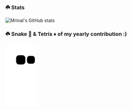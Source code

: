 
### ☘️ Stats 
![Mrinal's GitHub stats](https://github-readme-stats.vercel.app/api?username=gomrinal&show_icons=true&theme=merko)

### ☘️ Snake 🐍 & Tetris ♦️ of my yearly contribution :)
![snake gif](https://github.com/gomrinal/Actions/blob/output/github-contribution-grid-snake.svg)

